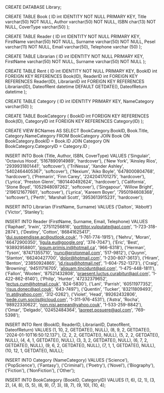 CREATE DATABASE Library;

CREATE TABLE Book (
ID int IDENTITY NOT NULL PRIMARY KEY,
Title varchar(50) NOT NULL,
Author varchar(50) NOT NULL,
ISBN char(13) NOT NULL,
CoverType varchar(50)
);

CREATE TABLE Reader (
ID int IDENTITY NOT NULL PRIMARY KEY,
FirstName varchar(50) NOT NULL,
Surname varchar(50) NOT NULL,
Pesel varchar(11) NOT NULL,
Email varchar(50),
Telephone varchar (50)
);

CREATE TABLE Librarian (
ID int IDENTITY NOT NULL PRIMARY KEY,
FirstName varchar(50) NOT NULL,
Surname varchar(50) NOT NULL
);

CREATE TABLE Rent (
ID int IDENTITY NOT NULL PRIMARY KEY,
BookID int FOREIGN KEY REFERENCES Book(ID),
ReaderID int FOREIGN KEY REFERENCES Reader(ID),
LibrarianID int FOREIGN KEY REFERENCES Librarian(ID),
DateofRent datetime DEFAULT GETDATE(),
DateofReturn datetime
);

CREATE TABLE Category (
ID int IDENTITY PRIMARY KEY,
NameCategory varchar(50)
);

CREATE TABLE BookCategory (
BookID int FOREIGN KEY REFERENCES Book(ID),
CategoryID int FOREIGN KEY REFERENCES Category(ID)
);

CREATE VIEW BCNames AS
SELECT BookCategory.BookID, Book.Title, Category.NameCategory
FROM BookCategory
JOIN Book ON BookCategory.BookID = Book.ID
JOIN Category ON BookCategory.CategoryID = Category.ID
;

INSERT INTO Book (Title, Author, ISBN, CoverType) VALUES
('Singulair', 'Octavius Hood', '5167890914989', 'hardcover'),
('New York', 'Ainsley Rios', '2939931801441', 'softcover'),
('TriNessa', 'Xander Ashley', '5402464405367', 'softcover'),
('Nexium', 'Aiko Boyle', '6478000804768', 'hardcover'),
('Premarin', 'Finn Carey', '2242041701275', 'hardcover'),
('Lyrica', 'Preston Glenn', '1801440492624', 'hardcover'),
('California', 'Stone Boyd', '1052948097262', 'softcover'),
('Singapour', 'Willow Bright', '2196121677661', 'softcover'),
('Lyrica', 'Kareem Boyer', '7950194608368', 'softcover'),
('Perth', 'Marshall Scott', '3953613915231', 'hardcover');

INSERT INTO Librarian (FirstName, Surname) VALUES
('Dalton', 'Abbott')
('Victor', 'Stanley');

INSERT INTO Reader (FirstName, Surname, Email, Telephone) VALUES
('Raphael', 'Irwin', '27511256816', 'porttitor.vulputate@aol.com', '1-723-318-2874'),
('Destiny', 'Cotton', '86841625417', 'dui.suspendisse.ac@outlook.couk', '1-761-774-1915'),
('Nehru', 'Moran', '46472900350', 'ligula.eu@google.org', '374-7047'),
('Eric', 'Best', '93892958801', 'ipsum.primis.in@hotmail.ca', '966-6318'),
('Herman', 'Tyson', '87471355710', 'nunc@protonmail.com', '517-9812'),
('Quynn', 'Stanton', '66240427700', 'dolor@hotmail.com', '1-230-807-3613'),
('Hiram', 'Benton', '23850924865', 'id.risus@hotmail.net', '1-604-752-1373'),
('Craig', 'Browning', '94511716705', 'aliquam.tincidunt@aol.com', '1-475-448-1811'),
('Fallon', 'Wooten', '87521432808', 'praesent.luctus.curabitur@aol.com', '1-422-862-8140'),
('Philip', 'Hunter', '47232379652', 'lectus.cum@hotmail.couk', '824-5830'),
('Lani', 'Parrish', '60511977352', 'risus.donec@aol.couk', '643-7497'),
('Quentin', 'Tucker', '83211809493', 'in.at@yahoo.com', '312-0262'),
('Violet', 'Head', '89262432806', 'pede.cum.sociis@icloud.com', '1-311-976-4531'),
('Astra', 'Rocha', '98922330622', 'non.nisi.aenean@yahoo.couk', '1-533-259-8842'),
('Omar', 'Delgado', '02452484364', 'laoreet.posuere@aol.com', '769-5398');

INSERT INTO Rent (BookID, ReaderID, LibrarianID, DateofRent, DateofReturn) VALUES 
(1, 10, 2, GETDATE(), NULL),
(8, 9, 2, GETDATE(), '2024-01-10T16:50:12.137'),
(2, 2, 2, GETDATE(), NULL),
(5, 2, 2, GETDATE(), NULL),
(4, 4, 1, GETDATE(), NULL),
(3, 3, 2, GETDATE(), NULL),
(6, 7, 2, GETDATE(), NULL),
(9, 6, 2, GETDATE(), NULL),
(7, 1, 1, GETDATE(), NULL),
(10, 12, 1, GETDATE(), NULL);

INSERT INTO Category (NameCategory) VALUES
('Science'),
('PopScience'),
('Fantasy'),
('Criminal'),
('Poetry'),
('Novel'),
('Biography'),
('Fiction'),
('NonFiction'),
('Other');

INSERT INTO BookCategory (BookID, CategoryID) VALUES
(1, 6),
(2, 1),
(3, 2),
(4, 8),
(5, 5),
(6, 9),
(7, 3),
(8, 7),
(9, 10),
(10, 4);
